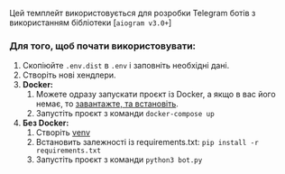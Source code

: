 Цей темплейт використовується для розробки Telegram ботів з використанням бібліотеки [`aiogram v3.0+`]

### Для того, щоб почати використовувати:
1. Скопіюйте `.env.dist` в `.env` i заповніть необхідні дані.
2. Створіть нові хендлери.
3. **Docker:**
   1. Можете одразу запускати проєкт із Docker, а якщо в вас його немає, то [завантажте, та встановіть](https://docs.docker.com/get-docker/).
   2. Запустіть проєкт з команди `docker-compose up`
4. **Без Docker:**
   1. Створіть [venv](https://docs.python.org/3/library/venv.html)
   2. Встановить залежності із requirements.txt: `pip install -r requirements.txt`
   3. Запустіть проєкт з команди `python3 bot.py`